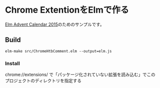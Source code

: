 # Chrome ExtentionをElmで作る

[Elm Advent Calendar 2015](http://qiita.com/advent-calendar/2015/elm)のためのサンプルです。

## Build
```
elm-make src/ChromeHtbComment.elm --output=elm.js
```

### Install
chrome://extensions/ で「パッケージ化されていない拡張を読み込む」でこのプロジェクトのディレクトリを指定する
